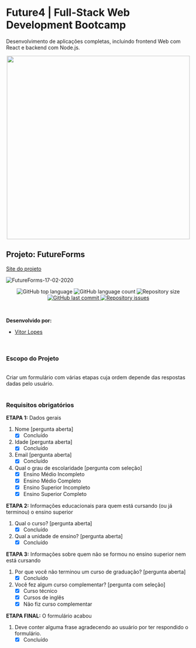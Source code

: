 # Future4 | Full-Stack Web Development Bootcamp
Desenvolvimento de aplicações completas, incluindo frontend Web com React e backend com Node.js.

<p align="center">
  <img  width='500' src='https://user-images.githubusercontent.com/45580434/74607837-f69f5e00-50ba-11ea-97e0-62fab855bcb6.png'>
</p>

## Projeto: FutureForms 

[Site do projeto](http://beneficial-limit.surge.sh/)

![FutureForms-17-02-2020](https://user-images.githubusercontent.com/56808066/74682990-56befe80-51a6-11ea-8e45-57ea027f28a2.gif)

<p align="center">
  <img alt="GitHub top language" src="https://img.shields.io/github/languages/top/future4code/sagan-futureECommerce2">

  <img alt="GitHub language count" src="https://img.shields.io/github/languages/count/future4code/sagan-futureECommerce2">

  <img alt="Repository size" src="https://img.shields.io/github/repo-size/future4code/sagan-futureECommerce2">

  <a href="https://github.com/future4code/sagan-futureECommerce2/commits/master">
    <img alt="GitHub last commit" src="https://img.shields.io/github/last-commit/future4code/sagan-futureECommerce2">
  </a>

  <a href="https://github.com/future4code/sagan-futureECommerce2/issues">
    <img alt="Repository issues" src="https://img.shields.io/github/issues/future4code/sagan-futureECommerce2">
  </a>
</p>
<br>

**Desenvolvido por:** 
* [Vitor Lopes](https://github.com/vitor-slopes)
<br>

### Escopo do Projeto

<br>
Criar um formulário com várias etapas cuja ordem depende das respostas dadas pelo usuário.
<br><br>


### Requisitos obrigatórios

**ETAPA 1:** Dados gerais

1. Nome [pergunta aberta]
    - [x]  Concluído
2. Idade [pergunta aberta]
    - [x]  Concluído
3. Email [pergunta aberta]
    - [x]  Concluído
4. Qual o grau de escolaridade [pergunta com seleção]
    - [x]  Ensino Médio Incompleto
    - [x]  Ensino Médio Completo
    - [x]  Ensino Superior Incompleto
    - [x]  Ensino Superior Completo

**ETAPA 2:** Informações educacionais para quem está cursando (ou já terminou) o ensino superior

1. Qual o curso? [pergunta aberta]
    - [x]  Concluído
2. Qual a unidade de ensino? [pergunta aberta]
    - [x]  Concluído

**ETAPA 3:** Informações sobre quem não se formou no ensino superior nem está cursando

1. Por que você não terminou um curso de graduação? [pergunta aberta]
    - [x]  Concluído
2. Você fez algum curso complementar? [pergunta com seleção]
    - [x]  Curso técnico
    - [x]  Cursos de inglês
    - [x]  Não fiz curso complementar

**ETAPA FINAL:** O formulário acabou

1. Deve conter alguma frase agradecendo ao usuário por ter respondido o formulário.
    - [x]  Concluído

<br><br>
